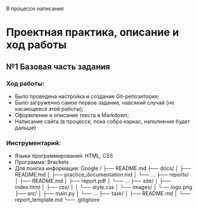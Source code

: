 В процессе написания

# Проектная практика, описание и ход работы
## №1 Базовая часть задания
### Ход работы:
* Было проведена настройка и создание Git-репозитория;
* Было загруженно самое первое задание, навсякий случай (не касающееся этой работы);
* Оформление и описание текста в Markdown;
* Написание сайта (в процессе, пока собра каркас, наполнение будет дальше)
### Инструментарий:
* Языки программирования: HTML, CSS
* Программа: Brackets
* Для поиска информации: Google
/
├── README.md
├── docs/
│   ├── README.md
│   ├── practice_documentation.md
│   └── ...
├── reports/
│   ├── README.md
│   ├── report.pdf
│   └── ...
├── site/
│   ├── index.html
│   ├── css/
│   │   └── style.css
│   └── images/
│       └── logo.png
├── src/
│   ├── main.py
│   └── ...
├── task/
│   ├── README.md
│   └── report_template.md
└── .gitignore
